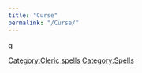 ```yaml
---
title: "Curse"
permalink: "/Curse/"
---
```


<nowiki>g

[Category:Cleric spells](Category:Cleric_spells "wikilink")
[Category:Spells](Category:Spells "wikilink")